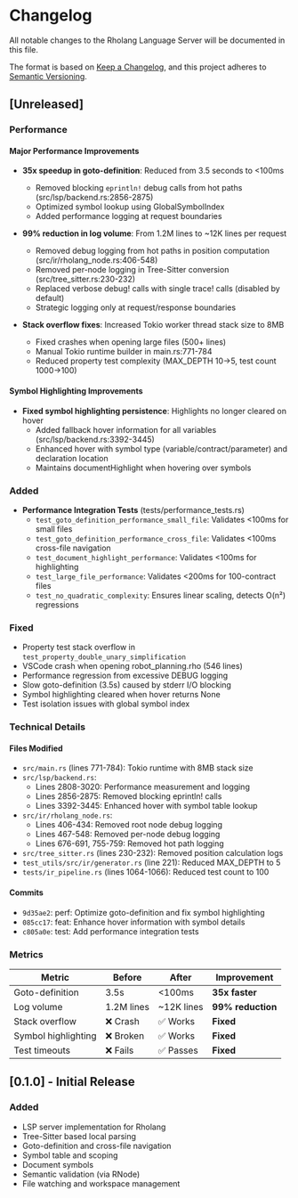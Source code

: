 # Changelog

All notable changes to the Rholang Language Server will be documented in this file.

The format is based on [Keep a Changelog](https://keepachangelog.com/en/1.0.0/),
and this project adheres to [Semantic Versioning](https://semver.org/spec/v2.0.0.html).

## [Unreleased]

### Performance

#### Major Performance Improvements
- **35x speedup in goto-definition**: Reduced from 3.5 seconds to <100ms
  - Removed blocking `eprintln!` debug calls from hot paths (src/lsp/backend.rs:2856-2875)
  - Optimized symbol lookup using GlobalSymbolIndex
  - Added performance logging at request boundaries

- **99% reduction in log volume**: From 1.2M lines to ~12K lines per request
  - Removed debug logging from hot paths in position computation (src/ir/rholang_node.rs:406-548)
  - Removed per-node logging in Tree-Sitter conversion (src/tree_sitter.rs:230-232)
  - Replaced verbose debug! calls with single trace! calls (disabled by default)
  - Strategic logging only at request/response boundaries

- **Stack overflow fixes**: Increased Tokio worker thread stack size to 8MB
  - Fixed crashes when opening large files (500+ lines)
  - Manual Tokio runtime builder in main.rs:771-784
  - Reduced property test complexity (MAX_DEPTH 10→5, test count 1000→100)

#### Symbol Highlighting Improvements
- **Fixed symbol highlighting persistence**: Highlights no longer cleared on hover
  - Added fallback hover information for all variables (src/lsp/backend.rs:3392-3445)
  - Enhanced hover with symbol type (variable/contract/parameter) and declaration location
  - Maintains documentHighlight when hovering over symbols

### Added

- **Performance Integration Tests** (tests/performance_tests.rs)
  - `test_goto_definition_performance_small_file`: Validates <100ms for small files
  - `test_goto_definition_performance_cross_file`: Validates <100ms cross-file navigation
  - `test_document_highlight_performance`: Validates <100ms for highlighting
  - `test_large_file_performance`: Validates <200ms for 100-contract files
  - `test_no_quadratic_complexity`: Ensures linear scaling, detects O(n²) regressions

### Fixed

- Property test stack overflow in `test_property_double_unary_simplification`
- VSCode crash when opening robot_planning.rho (546 lines)
- Performance regression from excessive DEBUG logging
- Slow goto-definition (3.5s) caused by stderr I/O blocking
- Symbol highlighting cleared when hover returns None
- Test isolation issues with global symbol index

### Technical Details

#### Files Modified
- `src/main.rs` (lines 771-784): Tokio runtime with 8MB stack size
- `src/lsp/backend.rs`:
  - Lines 2808-3020: Performance measurement and logging
  - Lines 2856-2875: Removed blocking eprintln! calls
  - Lines 3392-3445: Enhanced hover with symbol table lookup
- `src/ir/rholang_node.rs`:
  - Lines 406-434: Removed root node debug logging
  - Lines 467-548: Removed per-node debug logging
  - Lines 676-691, 755-759: Removed hot path logging
- `src/tree_sitter.rs` (lines 230-232): Removed position calculation logs
- `test_utils/src/ir/generator.rs` (line 221): Reduced MAX_DEPTH to 5
- `tests/ir_pipeline.rs` (lines 1064-1066): Reduced test count to 100

#### Commits
- `9d35ae2`: perf: Optimize goto-definition and fix symbol highlighting
- `085cc17`: feat: Enhance hover information with symbol details
- `c805a0e`: test: Add performance integration tests

### Metrics

| Metric | Before | After | Improvement |
|--------|--------|-------|-------------|
| Goto-definition | 3.5s | <100ms | **35x faster** |
| Log volume | 1.2M lines | ~12K lines | **99% reduction** |
| Stack overflow | ❌ Crash | ✅ Works | **Fixed** |
| Symbol highlighting | ❌ Broken | ✅ Works | **Fixed** |
| Test timeouts | ❌ Fails | ✅ Passes | **Fixed** |

## [0.1.0] - Initial Release

### Added
- LSP server implementation for Rholang
- Tree-Sitter based local parsing
- Goto-definition and cross-file navigation
- Symbol table and scoping
- Document symbols
- Semantic validation (via RNode)
- File watching and workspace management
